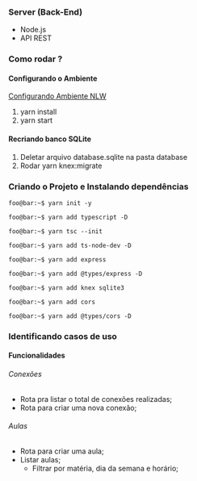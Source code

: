 ### Server (Back-End)
- Node.js
- API REST

### Como rodar ?

#### Configurando o Ambiente
[Configurando Ambiente NLW](https://www.notion.so/Configurando-Ambiente-NLW-98a471ad3cb6448284b8ceed31c45767)

1. yarn install
2. yarn start

#### Recriando banco SQLite
1. Deletar arquivo database.sqlite na pasta database
2. Rodar yarn knex:migrate

### Criando o Projeto e Instalando dependências
```console
foo@bar:~$ yarn init -y

foo@bar:~$ yarn add typescript -D

foo@bar:~$ yarn tsc --init

foo@bar:~$ yarn add ts-node-dev -D

foo@bar:~$ yarn add express

foo@bar:~$ yarn add @types/express -D

foo@bar:~$ yarn add knex sqlite3

foo@bar:~$ yarn add cors

foo@bar:~$ yarn add @types/cors -D
```

### Identificando casos de uso

#### Funcionalidades

###### Conexões

- Rota pra listar o total de conexões realizadas;
- Rota para criar uma nova conexão;

###### Aulas

- Rota para criar uma aula;
- Listar aulas;
  - Filtrar por matéria, dia da semana e horário;

